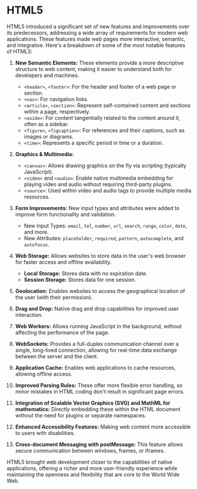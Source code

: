 # HTML5

HTML5 introduced a significant set of new features and improvements over its predecessors, addressing a wide array of requirements for modern web applications. These features made web pages more interactive, semantic, and integrative. Here's a breakdown of some of the most notable features of HTML5:

1. **New Semantic Elements:** These elements provide a more descriptive structure to web content, making it easier to understand both for developers and machines.
   - `<header>`, `<footer>`: For the header and footer of a web page or section.
   - `<nav>`: For navigation links.
   - `<article>`, `<section>`: Represent self-contained content and sections within a page, respectively.
   - `<aside>`: For content tangentially related to the content around it, often as a sidebar.
   - `<figure>`, `<figcaption>`: For references and their captions, such as images or diagrams.
   - `<time>`: Represents a specific period in time or a duration.

2. **Graphics & Multimedia:**
   - `<canvas>`: Allows drawing graphics on the fly via scripting (typically JavaScript).
   - `<video>` and `<audio>`: Enable native multimedia embedding for playing video and audio without requiring third-party plugins.
   - `<source>`: Used within video and audio tags to provide multiple media resources.

3. **Form Improvements:** New input types and attributes were added to improve form functionality and validation.
   - New Input Types: `email`, `tel`, `number`, `url`, `search`, `range`, `color`, `date`, and more.
   - New Attributes: `placeholder`, `required`, `pattern`, `autocomplete`, and `autofocus`.

4. **Web Storage:** Allows websites to store data in the user's web browser for faster access and offline availability.
   - **Local Storage:** Stores data with no expiration date.
   - **Session Storage:** Stores data for one session.

5. **Geolocation:** Enables websites to access the geographical location of the user (with their permission).

6. **Drag and Drop:** Native drag and drop capabilities for improved user interaction.

7. **Web Workers:** Allows running JavaScript in the background, without affecting the performance of the page.

8. **WebSockets:** Provides a full-duplex communication channel over a single, long-lived connection, allowing for real-time data exchange between the server and the client.

9. **Application Cache:** Enables web applications to cache resources, allowing offline access.

10. **Improved Parsing Rules:** These offer more flexible error handling, so minor mistakes in HTML coding don't result in significant page errors.

11. **Integration of Scalable Vector Graphics (SVG) and MathML for mathematics:** Directly embedding these within the HTML document without the need for plugins or separate namespaces.

12. **Enhanced Accessibility Features:** Making web content more accessible to users with disabilities.

13. **Cross-document Messaging with postMessage:** This feature allows secure communication between windows, frames, or iframes.

HTML5 brought web development closer to the capabilities of native applications, offering a richer and more user-friendly experience while maintaining the openness and flexibility that are core to the World Wide Web.